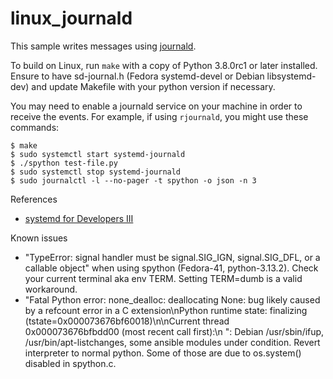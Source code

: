 linux_journald
============

This sample writes messages using [journald](https://www.freedesktop.org/software/systemd/man/latest/systemd-journald.service.html).

To build on Linux, run `make` with a copy of Python 3.8.0rc1 or later
installed. Ensure to have sd-journal.h (Fedora systemd-devel or Debian libsystemd-dev)
and update Makefile with your python version if necessary.

You may need to enable a journald service on your machine in order to
receive the events. For example, if using `rjournald`, you might use
these commands:

```
$ make
$ sudo systemctl start systemd-journald
$ ./spython test-file.py
$ sudo systemctl stop systemd-journald
$ sudo journalctl -l --no-pager -t spython -o json -n 3
```

References
* [systemd for Developers III](https://0pointer.de/blog/projects/journal-submit.html)

Known issues
* "TypeError: signal handler must be signal.SIG_IGN, signal.SIG_DFL, or a callable object" when using spython (Fedora-41, python-3.13.2). Check your current terminal aka env TERM. Setting TERM=dumb is a valid workaround.
* "Fatal Python error: none_dealloc: deallocating None: bug likely caused by a refcount error in a C extension\nPython runtime state: finalizing (tstate=0x000073676bf60018)\n\nCurrent thread 0x000073676bfbdd00 (most recent call first):\n  <no Python frame>": Debian /usr/sbin/ifup, /usr/bin/apt-listchanges, some ansible modules under condition. Revert interpreter to normal python. Some of those are due to os.system() disabled in spython.c.

